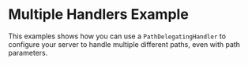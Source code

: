 # Multiple Handlers Example

This examples shows how you can use a `PathDelegatingHandler` to configure your server to handle multiple different paths, even with path parameters.
